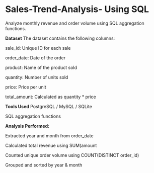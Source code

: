 # Sales-Trend-Analysis- Using SQL

Analyze monthly revenue and order volume using SQL aggregation functions.

**Dataset**
The dataset contains the following columns:

sale_id: Unique ID for each sale

order_date: Date of the order

product: Name of the product sold

quantity: Number of units sold

price: Price per unit

total_amount: Calculated as quantity * price

**Tools Used**
PostgreSQL / MySQL / SQLite

SQL aggregation functions


**Analysis Performed:**

Extracted year and month from order_date

Calculated total revenue using SUM(amount

Counted unique order volume using COUNT(DISTINCT order_id)

Grouped and sorted by year & month
